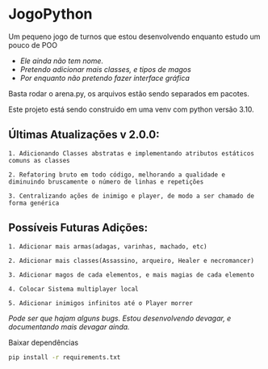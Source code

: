 # JogoPython
Um pequeno jogo de turnos que estou desenvolvendo enquanto estudo um pouco de POO

* _Ele ainda não tem nome._
* _Pretendo adicionar mais classes, e tipos de magos_
* _Por enquanto não pretendo fazer interface gráfica_

Basta rodar o arena.py, os arquivos estão sendo separados em pacotes.

Este projeto está sendo construido em uma venv com python versão 3.10.

## Últimas Atualizações v 2.0.0:

    1. Adicionando Classes abstratas e implementando atributos estáticos comuns as classes

    2. Refatoring bruto em todo código, melhorando a qualidade e diminuindo bruscamente o número de linhas e repetições

    3. Centralizando ações de inimigo e player, de modo a ser chamado de forma genérica

## Possíveis Futuras Adições:

    1. Adicionar mais armas(adagas, varinhas, machado, etc)

    2. Adicionar mais classes(Assassino, arqueiro, Healer e necromancer)

    3. Adicionar magos de cada elementos, e mais magias de cada elemento

    4. Colocar Sistema multiplayer local

    5. Adicionar inimigos infinitos até o Player morrer

_Pode ser que hajam alguns bugs._
_Estou desenvolvendo devagar, e documentando mais devagar ainda._


Baixar dependências

```bash 
pip install -r requirements.txt
```
